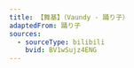 ```yaml
---
title: 【舞基】（Vaundy - 踊り子）
adaptedFrom: 踊り子
sources:
  - sourceType: bilibili
    bvid: BV1wSujz4ENG
---
```


